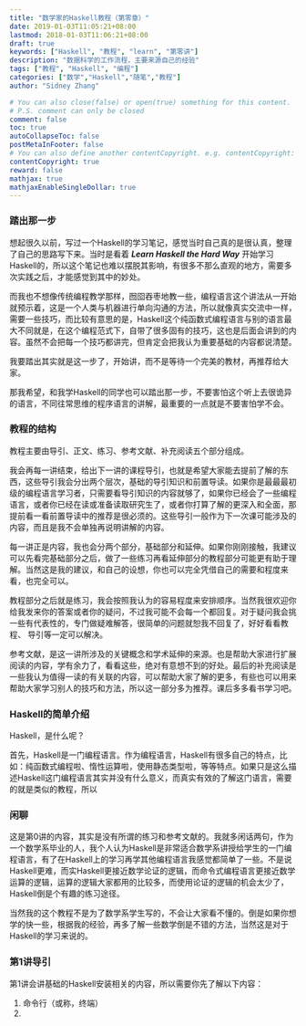 ```yaml
---
title: "数学家的Haskell教程（第零章）"
date: 2019-01-03T11:05:21+08:00
lastmod: 2018-01-03T11:06:21+08:00
draft: true
keywords: ["Haskell", "教程", "learn", "第零讲"]
description: "数据科学的工作流程，主要来源自己的经验"
tags: ["教程", "Haskell", "编程"]
categories: ["数学","Haskell","随笔","教程"]
author: "Sidney Zhang"

# You can also close(false) or open(true) something for this content.
# P.S. comment can only be closed
comment: false
toc: true
autoCollapseToc: false
postMetaInFooter: false
# You can also define another contentCopyright. e.g. contentCopyright: "This is another copyright."
contentCopyright: true
reward: false
mathjax: true
mathjaxEnableSingleDollar: true
---
```



### 踏出那一步

想起很久以前，写过一个Haskell的学习笔记，感觉当时自己真的是很认真，整理了自己的思路写下来。当时是看着 ***Learn Haskell the Hard Way*** 开始学习Haskell的，所以这个笔记也难以摆脱其影响，有很多不那么直观的地方，需要多次实践之后，才能感觉到其中的妙处。

而我也不想像传统编程教学那样，囫囵吞枣地教一些，编程语言这个讲法从一开始就预示着，这是一个人类与机器进行单向沟通的方法，所以就像真实交流中一样，需要一些技巧，而比较有意思的是，Haskell这个纯函数式编程语言与别的语言最大不同就是，在这个编程范式下，自带了很多固有的技巧，这也是后面会讲到的内容。虽然不会把每一个技巧都讲完，但肯定会把我认为重要基础的内容都说清楚。

我要踏出其实就是这一步了，开始讲，而不是等待一个完美的教材，再推荐给大家。

那我希望，和我学Haskell的同学也可以踏出那一步，不要害怕这个听上去很诡异的语言，不同往常思维的程序语言的讲解，最重要的一点就是不要害怕学不会。

### 教程的结构

教程主要由导引、正文、练习、参考文献、补充阅读五个部分组成。

我会再每一讲结束，给出下一讲的课程导引，也就是希望大家能去提前了解的东西，这些导引我会分出两个层次，基础的导引知识和前置导读。如果你是最最最初级的编程语言学习者，只需要看导引知识的内容就够了，如果你已经会了一些编程语言，或者你已经在读或准备读取研究生了，或者你打算了解的更深入和全面，那提前看一看前置导读中的推荐是很必须的。这些导引一般作为下一次课可能涉及的内容，而且是我不会单独再说明讲解的内容。

每一讲正是内容，我也会分两个部分，基础部分和延伸。如果你刚刚接触，我建议可以先看完基础部分之后，做了一些练习再看延伸部分的教程部分可能更有助于理解。当然这是我的建议，和自己的设想，你也可以完全凭借自己的需要和程度来看，也完全可以。

教程部分之后就是练习，我会按照我认为的容易程度来安排顺序。当然我很欢迎你给我发来你的答案或者你的疑问，不过我可能不会每一个都回复。对于疑问我会挑一些有代表性的，专门做疑难解答，很简单的问题就恕我不回复了，好好看看教程、                                                                                 导引等一定可以解决。

参考文献，是这一讲所涉及的关键概念和学术延伸的来源。也是帮助大家进行扩展阅读的内容，学有余力了，看看这些，绝对有意想不到的好处。最后的补充阅读是一些我认为值得一读的有关联的内容，可以帮助大家了解的更多，有些也可以用来帮助大家学习别人的技巧和方法，所以这一部分多为推荐。课后多多看书学习吧。

### Haskell的简单介绍

Haskell，是什么呢？

首先，Haskell是一门编程语言。作为编程语言，Haskell有很多自己的特点，比如：纯函数式编程啦、惰性运算啦，使用静态类型啦，等等特点。如果只是这么描述Haskell这门编程语言其实并没有什么意义，而真实有效的了解这门语言，需要的就是类似的教程，所以

### 闲聊

这是第0讲的内容，其实是没有所谓的练习和参考文献的。我就多闲话两句，作为一个数学系毕业的人，我个人认为Haskell是非常适合数学系讲授给学生的一门编程语言，有了在Haskell上的学习再学其他编程语言我感觉都简单了一些。不是说Haskell更难，而实Haskell更接近数学论证的逻辑，而命令式编程语言更接近数学运算的逻辑，运算的逻辑大家都用的比较多，而使用论证的逻辑的机会太少了，Haskell倒是个有趣的练习途径。

当然我的这个教程不是为了数学系学生写的，不会让大家看不懂的。倒是如果你想学的快一些，根据我的经验，再多了解一些数学倒是不错的方法，当然这是对于Haskell的学习来说的。

### 第1讲导引

第1讲会讲基础的Haskell安装相关的内容，所以需要你先了解以下内容：

1. 命令行（或称，终端）
2. 